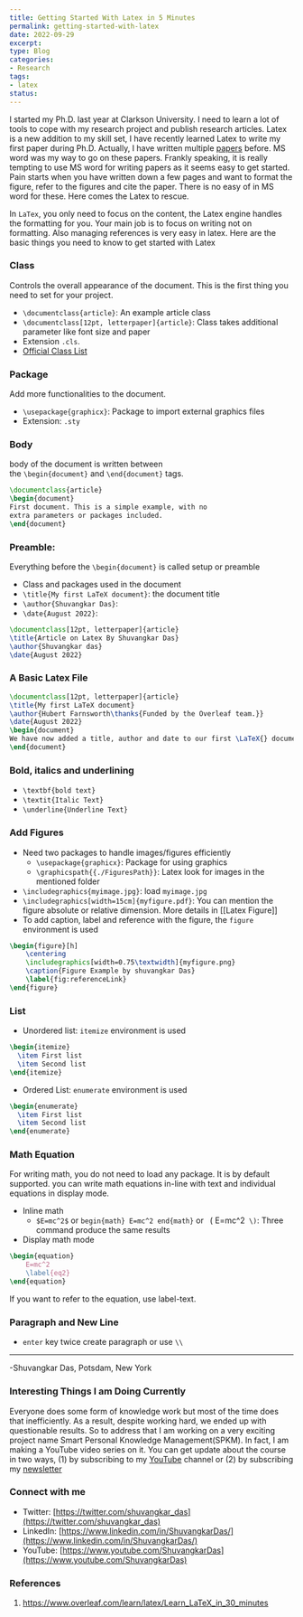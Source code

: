 ```yaml
---
title: Getting Started With Latex in 5 Minutes
permalink: getting-started-with-latex
date: 2022-09-29
excerpt: 
type: Blog
categories:
- Research
tags:
- latex
status: 
---
```


I started my Ph.D. last year at Clarkson University. I need to learn a lot of tools to cope with my research project and publish research articles. Latex is a new addition to my skill set, I have recently learned  Latex to write my first paper during Ph.D. Actually,  I have written multiple [papers](https://scholar.google.com/citations?user=ebLUEXQAAAAJ&hl=en) before. MS word was my way to go on these papers. Frankly speaking, it is really tempting to use MS word for writing papers as it seems easy to get started. Pain starts when you have written down a few pages and want to format the figure, refer to the figures and cite the paper.  There is no easy of in MS word for these. Here comes the Latex to rescue. 

In `LaTex`, you only need to focus on the content, the Latex engine handles the formatting for you. Your main job is to focus on writing not on formatting. Also managing references is very easy in latex. Here are the basic things you need to know to get started with Latex

### Class
 Controls the overall appearance of the document. This is the first thing you need to set for your project.
- `\documentclass{article}`:  An example article class
- `\documentclass[12pt, letterpaper]{article}`: Class takes additional parameter like font size and paper 
- Extension `.cls`. 
- [Official Class List](https://www.ctan.org/topic/class)

### Package
 Add more functionalities to the document.
 - `\usepackage{graphicx}`: Package to import external graphics files
 -  Extension: `.sty` 

### Body
 body of the document is written between the `\begin{document}` and `\end{document}` tags.
```latex
\documentclass{article}
\begin{document}
First document. This is a simple example, with no 
extra parameters or packages included.
\end{document}
```

### Preamble:
Everything before the `\begin{document}` is called setup or preamble
- Class and packages used in the document
- `\title{My first LaTeX document}`: the document title
- `\author{Shuvangkar Das}`: 
- `\date{August 2022}`: 

```latex
\documentclass[12pt, letterpaper]{article}
\title{Article on Latex By Shuvangkar Das}
\author{Shuvangkar das}
\date{August 2022}
```

### A Basic Latex File
```latex
\documentclass[12pt, letterpaper]{article}
\title{My first LaTeX document}
\author{Hubert Farnsworth\thanks{Funded by the Overleaf team.}}
\date{August 2022}
\begin{document}
We have now added a title, author and date to our first \LaTeX{} document!
\end{document}
```

### Bold, italics and underlining
- `\textbf{bold text}`
- `\textit{Italic Text}`
- `\underline{Underline Text}`

### Add Figures
- Need two packages to handle images/figures efficiently
	- `\usepackage{graphicx}`: Package for using graphics
	- `\graphicspath{{./FiguresPath}}`: Latex  look for images in the mentioned folder
- `\includegraphics{myimage.jpg}`: load  `myimage.jpg `
- `\includegraphics[width=15cm]{myfigure.pdf}`: You can mention the figure absolute or relative dimension. More details in [[Latex Figure]]
- To add caption, label and reference with the figure, the `figure` environment is used
```latex
\begin{figure}[h]
    \centering
    \includegraphics[width=0.75\textwidth]{myfigure.png}
    \caption{Figure Example by shuvangkar Das}
    \label{fig:referenceLink}
\end{figure}
```

### List
- Unordered list: `itemize` environment is used
```latex
\begin{itemize}
  \item First list
  \item Second list
\end{itemize}
```
- Ordered List: `enumerate` environment is used
```latex
\begin{enumerate}
  \item First list
  \item Second list
\end{enumerate}
```

### Math Equation 
For writing math, you do not need to load any package. It is by default supported. you can write math equations in-line with text and individual equations in display mode. 
- Inline math
	- `$E=mc^2$` or `begin{math} E=mc^2 end{math}` or ` `\( E=mc^2` \)`: Three command produce the same results
- Display math mode
```latex
\begin{equation}
	E=mc^2
	\label{eq2}
\end{equation}
```
If you want to refer to the equation, use label-text. 

### Paragraph and New Line
- `enter` key twice create paragraph or use `\\` 

---

-Shuvangkar Das, Potsdam, New York
### Interesting Things I am Doing Currently
Everyone does some form of knowledge work but most of the time does that inefficiently. As a result, despite working hard, we ended up with questionable results. So to address that I am working on a very exciting project name Smart Personal Knowledge Management(SPKM). In fact, I am making a YouTube video series on it. You can get update about the course in two ways, (1) by subscribing to my [YouTube](https://www.youtube.com/ShuvangkarDas) channel or (2) by subscribing my [newsletter](http://newsletter.shuvangkardas.com/)
### Connect with me
- Twitter: [https://twitter.com/shuvangkar_das](https://twitter.com/shuvangkar_das)
- LinkedIn: [https://www.linkedin.com/in/ShuvangkarDas/](https://www.linkedin.com/in/ShuvangkarDas/)
- YouTube: [https://www.youtube.com/ShuvangkarDas](https://www.youtube.com/ShuvangkarDas)
### References
1. https://www.overleaf.com/learn/latex/Learn_LaTeX_in_30_minutes

